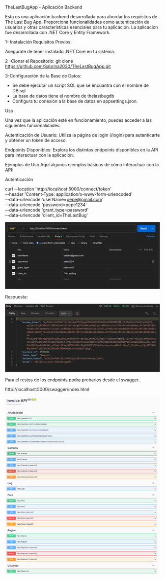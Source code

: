 TheLastBugApp - Aplicación Backend

Esta es una aplicación backend desarrollada para abordar los requisitos de The Last Bug App. Proporciona funcionalidades como autenticación de usuarios y otras características esenciales para tu aplicación. La aplicacion fue desarrollada con .NET Core y Entity Framework. 

1- Instalación
Requisitos Previos:

Asegúrate de tener instalado .NET Core en tu sistema.

2 -Clonar el Repositorio:
git clone https://github.com/Sabrina2030/TheLastBugApp.git

3-Configuración de la Base de Datos:
- Se debe ejecutar un script SQL que se encuantra con el nombre de DB.sql
- La base de datos tiene el nombre de thelastbugdb
- Configura tu conexión a la base de datos en appsettings.json.


Uso

Una vez que la aplicación esté en funcionamiento, puedes acceder a las siguientes funcionalidades:

Autenticación de Usuario: Utiliza la página de login (/login) para autenticarte y obtener un token de acceso.

Endpoints Disponibles: Explora los distintos endpoints disponibles en la API para interactuar con la aplicación.

Ejemplos de Uso
Aquí algunos ejemplos básicos de cómo interactuar con la API:

Autenticación

curl --location 'http://localhost:5000/connect/token' \
--header 'Content-Type: application/x-www-form-urlencoded' \
--data-urlencode 'userName=pepe@gmail.com' \
--data-urlencode 'password=pepe1234' \
--data-urlencode 'grant_type=password' \
--data-urlencode 'client_id=TheLastBug'


![alt text](image-1.png)

Respuesta: 

![alt text](image.png)

Para el restos de los endpoints podra probarlos desde el swagger. 

http://localhost:5000/swagger/index.html

![alt text](image-2.png)
